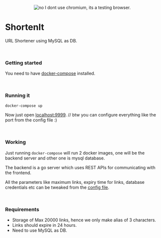 <p align="center">
  <img src="https://github.com/sz47/shortenit/blob/main/assets/screenshot.png" align="center" alt="no I dont use chromium, its a testing browser."> 
</p>

# ShortenIt

URL Shortener using MySQL as DB.


</br>

### Getting started

You need to have [docker-compose](https://docs.docker.com/compose/) installed.

</br>

### Running it
```bash
docker-compose up
```
Now just open [localhost:9999](http://localhost:9999).             // btw you can configure everything like the port from the config file :)

</br>

### Working

Just running `docker-compose` will run 2 docker images, one will be the backend server and other one is mysql database. 

The backend is a go server which uses REST APIs for communicating with the frontend.

All the parameters like maximum links, expiry time for links, database credentials etc can be tweaked from the [config file](https://github.com/sz47/shortenit/blob/master/config.json).

</br>

### Requirements

* Storage of Max 20000 links, hence we only make alias of 3 characters.
* Links should expire in 24 hours.
* Need to use MySQL as DB.
